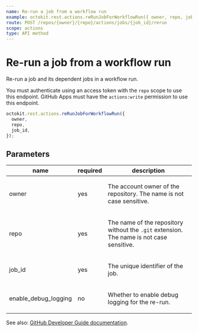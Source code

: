 ```yaml
---
name: Re-run a job from a workflow run
example: octokit.rest.actions.reRunJobForWorkflowRun({ owner, repo, job_id })
route: POST /repos/{owner}/{repo}/actions/jobs/{job_id}/rerun
scope: actions
type: API method
---
```


# Re-run a job from a workflow run

Re-run a job and its dependent jobs in a workflow run.

You must authenticate using an access token with the `repo` scope to use this endpoint.
GitHub Apps must have the `actions:write` permission to use this endpoint.

```js
octokit.rest.actions.reRunJobForWorkflowRun({
  owner,
  repo,
  job_id,
});
```

## Parameters

<table>
  <thead>
    <tr>
      <th>name</th>
      <th>required</th>
      <th>description</th>
    </tr>
  </thead>
  <tbody>
    <tr><td>owner</td><td>yes</td><td>

The account owner of the repository. The name is not case sensitive.

</td></tr>
<tr><td>repo</td><td>yes</td><td>

The name of the repository without the `.git` extension. The name is not case sensitive.

</td></tr>
<tr><td>job_id</td><td>yes</td><td>

The unique identifier of the job.

</td></tr>
<tr><td>enable_debug_logging</td><td>no</td><td>

Whether to enable debug logging for the re-run.

</td></tr>
  </tbody>
</table>

See also: [GitHub Developer Guide documentation](https://docs.github.com/rest/actions/workflow-runs#re-run-a-job-from-a-workflow-run).
